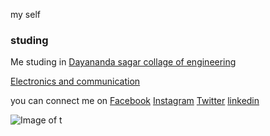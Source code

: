 my self

### studing

Me studing in [Dayananda sagar collage of engineering](http://dayanandasagar.edu/dsce/)

[Electronics and communication](http://dayanandasagar.edu/dsce/electronics-and-communication)

you can connect me on [Facebook](https://www.facebook.com/profile.php?id=100011421298777)     [Instagram](https://www.instagram.com/prasad.gola//)     [Twitter](https://twitter.com/basavaprasad11)   [linkedin](https://www.linkedin.com/in/basava-prasad-gola-997864137/)

![Image of t](https://octodex.github.com/images/fresh-tuxinu2.png)
